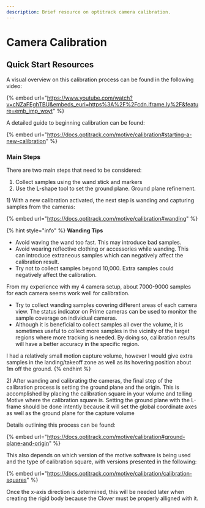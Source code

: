 ```yaml
---
description: Brief resource on optitrack camera calibration.
---
```


# Camera Calibration

## Quick Start Resources

A visual overview on this calibration process can be found in the following video:

{% embed url="https://www.youtube.com/watch?v=cNZaFEghTBU&embeds_euri=https%3A%2F%2Fcdn.iframe.ly%2F&feature=emb_imp_woyt" %}

A detailed guide to beginning calibration can be found:

{% embed url="https://docs.optitrack.com/motive/calibration#starting-a-new-calibration" %}

### Main Steps

There are two main steps that need to be considered:

1. Collect samples using the wand stick and markers
2. Use the L-shape tool to set the ground plane. Ground plane refinement.

1\) With a new calibration activated, the next step is wanding and capturing samples from the cameras:

{% embed url="https://docs.optitrack.com/motive/calibration#wanding" %}

{% hint style="info" %}
**Wanding Tips**

* Avoid waving the wand too fast. This may introduce bad samples.
* Avoid wearing reflective clothing or accessories while wanding. This can introduce extraneous samples which can negatively affect the calibration result.
* Try not to collect samples beyond 10,000. Extra samples could negatively affect the calibration.

From my experience with my 4 camera setup, about 7000-9000 samples for each camera seems work well for calibration.

* Try to collect wanding samples covering different areas of each camera view. The status indicator on Prime cameras can be used to monitor the sample coverage on individual cameras.
* Although it is beneficial to collect samples all over the volume, it is sometimes useful to collect more samples in the vicinity of the target regions where more tracking is needed. By doing so, calibration results will have a better accuracy in the specific region.

I had a relatively small motion capture volume, however I would give extra samples in the landing/takeoff zone as well as its hovering position about 1m off the ground.
{% endhint %}

2\) After wanding and calibrating the cameras, the final step of the calibration process is setting the ground plane and the origin. This is accomplished by placing the calibration square in your volume and telling Motive where the calibration square is. Setting the ground plane with the L-frame should be done intently because it will set the global coordinate axes as well as the ground plane for the capture volume

Details outlining this process can be found:

{% embed url="https://docs.optitrack.com/motive/calibration#ground-plane-and-origin" %}

This also depends on which version of the motive software is being used and the type of calibration square, with versions presented in the following:

{% embed url="https://docs.optitrack.com/motive/calibration/calibration-squares" %}

Once the x-axis direction is determined, this will be needed later when creating the rigid body because the Clover must be properly alligned with it.
